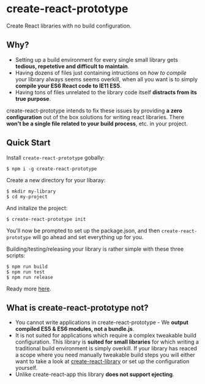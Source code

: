 # create-react-prototype

Create React libraries with no build configuration.

## Why?

* Setting up a build environment for every single small library gets **tedious, repetetive and difficult to maintain**.
* Having dozens of files just containing intructions on *how to compile* your library always seems seems overkill, when all you want is to simply **compile your ES6 React code to IE11 ES5**.
* Having tons of files unrelated to the library code itself **distracts from its true purpose**.

create-react-prototype intends to fix these issues by providing **a zero configuration** out of the box solutions for writing react libraries. There **won't be a single file related to your build process**, etc. in your project.

## Quick Start

Install `create-react-prototype` gobally:

```
$ npm i -g create-react-prototype
```

Create a new directory for your libaray:

```
$ mkdir my-library
$ cd my-project
```

And initalize the project:

```
$ create-react-prototype init
```

You'll now be prompted to set up the package.json, and then `create-react-prototype` will go ahead and set everything up for you.

Building/testing/releasing your library is rather simple with these three scripts:

```
$ npm run build
$ npm run test
$ npm run release
```

Ready more [here](todo://wiki).

## What is create-react-prototype **not**?

* You cannot write applications in create-react-prototype - We **output compiled ES5 & ES6 modules, not a bundle.js**.
* It is not suited for applications which require a complex tweakable build configuration. This library is **suited for small libraries** for which writing a traditional build environment is simply overkill.
  If your library has reaced a scope where you need manually tweakable build steps you will either want to take a look at [create-react-library](https://www.npmjs.com/package/create-react-library) or set up the configuration yourself.
* Unlike create-react-app this library **does not support ejecting**.
